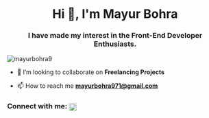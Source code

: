 <h1 align="center">Hi 👋, I'm Mayur Bohra</h1>
<h3 align="center">I have made my interest in the Front-End Developer Enthusiasts.</h3>

<p align="left"> <img src="https://komarev.com/ghpvc/?username=mayurbohra9&label=Profile%20views&color=0e75b6&style=flat" alt="mayurbohra9" /> </p>

- 👯 I’m looking to collaborate on **Freelancing Projects**

- 📫 How to reach me **mayurbohra971@gmail.com**

<h3 align="left">Connect with me:
  <a href="https://linkedin.com/in/mayur-bohra-19415b199" target="blank"><img align="center" src="https://raw.githubusercontent.com/rahuldkjain/github-profile-readme-generator/master/src/images/icons/Social/linked-in-alt.svg" alt="mayur-bohra-19415b199" height="18" width="18" /></a>
</h3>
